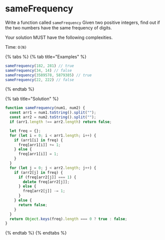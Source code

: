 # sameFrequency

Write a function called `sameFrequency` Given two positive integers, find out if the two numbers have the same frequency of digits. 

Your solution MUST have the following complexities.

Time: `O(N)` 

{% tabs %}
{% tab title="Examples" %}
```javascript
sameFrequency(182, 281) // true
sameFrequency(34, 14) // false
sameFrequency(3589578, 5879385) // true
sameFrequency(22, 222) // false
```
{% endtab %}

{% tab title="Solution" %}
```javascript
function sameFrequency(num1, num2) {
  const arr1 = num1.toString().split("");
  const arr2 = num2.toString().split("");
  if (arr1.length !== arr2.length) return false;

  let freq = {};
  for (let i = 0; i < arr1.length; i++) {
    if (arr1[i] in freq) {
      freq[arr1[i]] += 1;
    } else {
      freq[arr1[i]] = 1;
    }
  }
  for (let j = 0; j < arr2.length; j++) {
    if (arr2[j] in freq) {
      if (freq[arr2[j]] === 1) {
        delete freq[arr2[j]];
      } else {
        freq[arr2[j]] -= 1;
      }
    } else {
      return false;
    }
  }
  return Object.keys(freq).length === 0 ? true : false;
}
```
{% endtab %}
{% endtabs %}

